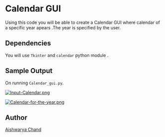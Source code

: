 # Calendar GUI

Using this code you will be able to create a Calendar GUI where calendar of a specific year apears .The year is specified by the user.

## Dependencies

You will use `Tkinter` and `calendar` python module .

## Sample Output

On running `Calendar_gui.py`.

[![Input-Calendar.png](https://i.postimg.cc/XvWkzGgK/Input-Calendar.png)](https://postimg.cc/rDh4dp3z)

[![Calendar-for-the-year.png](https://i.postimg.cc/5yDwq60C/Calendar-for-the-year.png)](https://postimg.cc/LgBYm4j9)

## Author

[Aishwarya Chand](https://github.com/aishwaryachand)
